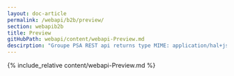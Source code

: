 ```yaml
---
layout: doc-article
permalink: /webapi/b2b/preview/
section: webapib2b
title: Preview
gitHubPath: webapi/content/webapi-Preview.md
descirption: "Groupe PSA REST api returns type MIME: application/hal+json. GeoJson is for geolocation and time format is RFC3339."
---
```

{% include_relative content/webapi-Preview.md %}